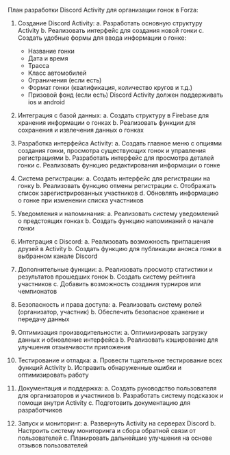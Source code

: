 План разработки Discord Activity для организации гонок в Forza:

1. Создание Discord Activity:
   a. Разработать основную структуру Activity
   b. Реализовать интерфейс для создания новой гонки
   c. Создать удобные формы для ввода информации о гонке:
      - Название гонки
      - Дата и время
      - Трасса
      - Класс автомобилей
      - Ограничения (если есть)
      - Формат гонки (квалификация, количество кругов и т.д.)
      - Призовой фонд (если есть)
      Discord Activity должен поддерживать ios и android

2. Интеграция с базой данных:
   a. Создать структуру в Firebase для хранения информации о гонках
   b. Реализовать функции для сохранения и извлечения данных о гонках

3. Разработка интерфейса Activity:
   a. Создать главное меню с опциями создания гонки, просмотра существующих гонок и управления регистрациями
   b. Разработать интерфейс для просмотра деталей гонки
   c. Реализовать функцию редактирования информации о гонке

4. Система регистрации:
   a. Создать интерфейс для регистрации на гонку
   b. Реализовать функцию отмены регистрации
   c. Отображать список зарегистрированных участников
   d. Обновлять информацию о гонке при изменении списка участников

5. Уведомления и напоминания:
   a. Реализовать систему уведомлений о предстоящих гонках
   b. Создать функцию напоминаний о начале гонки

6. Интеграция с Discord:
   a. Реализовать возможность приглашения друзей в Activity
   b. Создать функцию для публикации анонса гонки в выбранном канале Discord

7. Дополнительные функции:
   a. Реализовать просмотр статистики и результатов прошедших гонок
   b. Создать систему рейтинга участников
   c. Добавить возможность создания турниров или чемпионатов

8. Безопасность и права доступа:
   a. Реализовать систему ролей (организатор, участник)
   b. Обеспечить безопасное хранение и передачу данных

9. Оптимизация производительности:
   a. Оптимизировать загрузку данных и обновление интерфейса
   b. Реализовать кэширование для улучшения отзывчивости приложения

10. Тестирование и отладка:
    a. Провести тщательное тестирование всех функций Activity
    b. Исправить обнаруженные ошибки и оптимизировать работу

11. Документация и поддержка:
    a. Создать руководство пользователя для организаторов и участников
    b. Разработать систему подсказок и помощи внутри Activity
    c. Подготовить документацию для разработчиков

12. Запуск и мониторинг:
    a. Развернуть Activity на серверах Discord
    b. Настроить систему мониторинга и сбора обратной связи от пользователей
    c. Планировать дальнейшие улучшения на основе отзывов пользователей